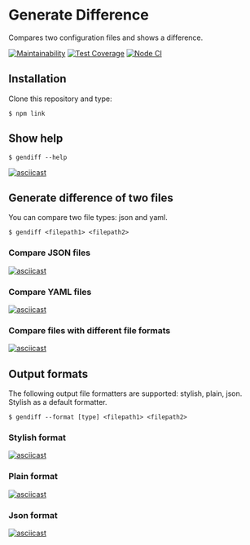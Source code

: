 # Generate Difference
Compares two configuration files and shows a difference.

[![Maintainability](https://api.codeclimate.com/v1/badges/3e24ca52671d0f48bf87/maintainability)](https://codeclimate.com/github/ArtemProvornyy/frontend-project-lvl2/maintainability)
[![Test Coverage](https://api.codeclimate.com/v1/badges/3e24ca52671d0f48bf87/test_coverage)](https://codeclimate.com/github/ArtemProvornyy/frontend-project-lvl2/test_coverage)
[![Node CI](https://github.com/ArtemProvornyy/frontend-project-lvl2/workflows/Node%20CI/badge.svg)](https://github.com/ArtemProvornyy/frontend-project-lvl2/actions)

## Installation
Clone this repository and type:
```
$ npm link
```

## Show help
```
$ gendiff --help
```

[![asciicast](https://asciinema.org/a/505Kieibyc3i6DWBJQgiR5VIO.svg)](https://asciinema.org/a/505Kieibyc3i6DWBJQgiR5VIO)

## Generate difference of two files
You can compare two file types: json and yaml.

```
$ gendiff <filepath1> <filepath2>
```

### Compare JSON files

[![asciicast](https://asciinema.org/a/6hnimuGDPrFr56WDOvpVrGZgs.svg)](https://asciinema.org/a/6hnimuGDPrFr56WDOvpVrGZgs)

### Compare YAML files

[![asciicast](https://asciinema.org/a/hdRiT9InCMtLxWcieflcR55RW.svg)](https://asciinema.org/a/hdRiT9InCMtLxWcieflcR55RW)

### Compare files with different file formats

[![asciicast](https://asciinema.org/a/oyOsvaYfhAsZZ5UEMGOwkvZDC.svg)](https://asciinema.org/a/oyOsvaYfhAsZZ5UEMGOwkvZDC)

## Output formats
The following output file formatters are supported: stylish, plain, json. Stylish as a default formatter.

```
$ gendiff --format [type] <filepath1> <filepath2>
```
### Stylish format

[![asciicast](https://asciinema.org/a/MLEe21DjCrtYI9eU7vBOkFVYL.svg)](https://asciinema.org/a/MLEe21DjCrtYI9eU7vBOkFVYL)

### Plain format

[![asciicast](https://asciinema.org/a/zdlFZe9zsBHbM0xcCnIo3zvtj.svg)](https://asciinema.org/a/zdlFZe9zsBHbM0xcCnIo3zvtj)

### Json format

[![asciicast](https://asciinema.org/a/rvxQrAsKMxSJ24U4DuVrZACkQ.svg)](https://asciinema.org/a/rvxQrAsKMxSJ24U4DuVrZACkQ)
